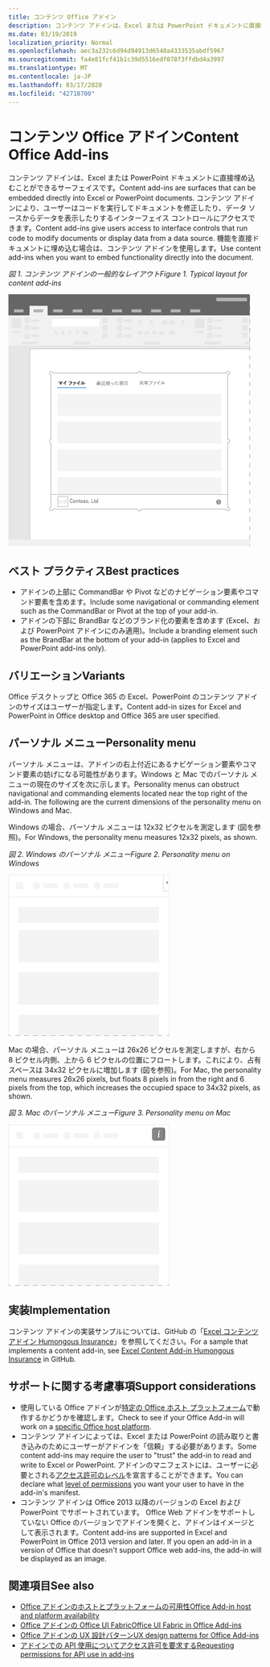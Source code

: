 ```yaml
---
title: コンテンツ Office アドイン
description: コンテンツ アドインは、Excel または PowerPoint ドキュメントに直接埋め込むことができるサーフェイスです。これでは、ユーザーはコードを実行してドキュメントを修正したり、データ ソースからデータを表示したりするインターフェイス コントロールにアクセスできます。
ms.date: 03/19/2019
localization_priority: Normal
ms.openlocfilehash: aec3a232c6d94d94913d6540a4333535abdf5967
ms.sourcegitcommit: fa4e81fcf41b1c39d5516edf078f3ffdbd4a3997
ms.translationtype: MT
ms.contentlocale: ja-JP
ms.lasthandoff: 03/17/2020
ms.locfileid: "42718700"
---
```

# <a name="content-office-add-ins"></a><span data-ttu-id="e01cb-103">コンテンツ Office アドイン</span><span class="sxs-lookup"><span data-stu-id="e01cb-103">Content Office Add-ins</span></span>

<span data-ttu-id="e01cb-104">コンテンツ アドインは、Excel または PowerPoint ドキュメントに直接埋め込むことができるサーフェイスです。</span><span class="sxs-lookup"><span data-stu-id="e01cb-104">Content add-ins are surfaces that can be embedded directly into Excel or PowerPoint documents.</span></span> <span data-ttu-id="e01cb-105">コンテンツ アドインにより、ユーザーはコードを実行してドキュメントを修正したり、データ ソースからデータを表示したりするインターフェイス コントロールにアクセスできます。</span><span class="sxs-lookup"><span data-stu-id="e01cb-105">Content add-ins give users access to interface controls that run code to modify documents or display data from a data source.</span></span> <span data-ttu-id="e01cb-106">機能を直接ドキュメントに埋め込む場合は、コンテンツ アドインを使用します。</span><span class="sxs-lookup"><span data-stu-id="e01cb-106">Use content add-ins when you want to embed functionality directly into the document.</span></span>  

<span data-ttu-id="e01cb-107">*図 1. コンテンツ アドインの一般的なレイアウト*</span><span class="sxs-lookup"><span data-stu-id="e01cb-107">*Figure 1. Typical layout for content add-ins*</span></span>

![コンテンツ アドインの一般的なレイアウトを表示する画像の例](../images/overview-with-app-content.png)

## <a name="best-practices"></a><span data-ttu-id="e01cb-109">ベスト プラクティス</span><span class="sxs-lookup"><span data-stu-id="e01cb-109">Best practices</span></span>

- <span data-ttu-id="e01cb-110">アドインの上部に CommandBar や Pivot などのナビゲーション要素やコマンド要素を含めます。</span><span class="sxs-lookup"><span data-stu-id="e01cb-110">Include some navigational or commanding element such as the CommandBar or Pivot at the top of your add-in.</span></span>
- <span data-ttu-id="e01cb-111">アドインの下部に BrandBar などのブランド化の要素を含めます (Excel、および PowerPoint アドインにのみ適用)。</span><span class="sxs-lookup"><span data-stu-id="e01cb-111">Include a branding element such as the BrandBar at the bottom of your add-in (applies to Excel and PowerPoint add-ins only).</span></span>

## <a name="variants"></a><span data-ttu-id="e01cb-112">バリエーション</span><span class="sxs-lookup"><span data-stu-id="e01cb-112">Variants</span></span>

<span data-ttu-id="e01cb-113">Office デスクトップと Office 365 の Excel、PowerPoint のコンテンツ アドインのサイズはユーザーが指定します。</span><span class="sxs-lookup"><span data-stu-id="e01cb-113">Content add-in sizes for Excel and PowerPoint in Office desktop and Office 365 are user specified.</span></span>

## <a name="personality-menu"></a><span data-ttu-id="e01cb-114">パーソナル メニュー</span><span class="sxs-lookup"><span data-stu-id="e01cb-114">Personality menu</span></span>

<span data-ttu-id="e01cb-p102">パーソナル メニューは、アドインの右上付近にあるナビゲーション要素やコマンド要素の妨げになる可能性があります。Windows と Mac でのパーソナル メニューの現在のサイズを次に示します。</span><span class="sxs-lookup"><span data-stu-id="e01cb-p102">Personality menus can obstruct navigational and commanding elements located near the top right of the add-in. The following are the current dimensions of the personality menu on Windows and Mac.</span></span>

<span data-ttu-id="e01cb-117">Windows の場合、パーソナル メニューは 12x32 ピクセルを測定します (図を参照)。</span><span class="sxs-lookup"><span data-stu-id="e01cb-117">For Windows, the personality menu measures 12x32 pixels, as shown.</span></span>

<span data-ttu-id="e01cb-118">*図 2. Windows のパーソナル メニュー*</span><span class="sxs-lookup"><span data-stu-id="e01cb-118">*Figure 2. Personality menu on Windows*</span></span> 

![Windows デスクトップのパーソナル メニューを示す図](../images/personality-menu-win.png)


<span data-ttu-id="e01cb-120">Mac の場合、パーソナル メニューは 26x26 ピクセルを測定しますが、右から 8 ピクセル内側、上から 6 ピクセルの位置にフロートします。これにより、占有スペースは 34x32 ピクセルに増加します (図を参照)。</span><span class="sxs-lookup"><span data-stu-id="e01cb-120">For Mac, the personality menu measures 26x26 pixels, but floats 8 pixels in from the right and 6 pixels from the top, which increases the occupied space to 34x32 pixels, as shown.</span></span>

<span data-ttu-id="e01cb-121">*図 3. Mac のパーソナル メニュー*</span><span class="sxs-lookup"><span data-stu-id="e01cb-121">*Figure 3. Personality menu on Mac*</span></span>

![Mac デスクトップのパーソナル メニューを示す図](../images/personality-menu-mac.png)

## <a name="implementation"></a><span data-ttu-id="e01cb-123">実装</span><span class="sxs-lookup"><span data-stu-id="e01cb-123">Implementation</span></span>

<span data-ttu-id="e01cb-124">コンテンツ アドインの実装サンプルについては、GitHub の「[Excel コンテンツ アドイン Humongous Insurance](https://github.com/OfficeDev/Excel-Content-Add-in-Humongous-Insurance)」を参照してください。</span><span class="sxs-lookup"><span data-stu-id="e01cb-124">For a sample that implements a content add-in, see [Excel Content Add-in Humongous Insurance](https://github.com/OfficeDev/Excel-Content-Add-in-Humongous-Insurance) in GitHub.</span></span>

## <a name="support-considerations"></a><span data-ttu-id="e01cb-125">サポートに関する考慮事項</span><span class="sxs-lookup"><span data-stu-id="e01cb-125">Support considerations</span></span>

- <span data-ttu-id="e01cb-126">使用している Office アドインが[特定の Office ホスト プラットフォーム](../overview/office-add-in-availability.md)で動作するかどうかを確認します。</span><span class="sxs-lookup"><span data-stu-id="e01cb-126">Check to see if your Office Add-in will work on a [specific Office host platform](../overview/office-add-in-availability.md).</span></span>
- <span data-ttu-id="e01cb-127">コンテンツ アドインによっては、Excel または PowerPoint の読み取りと書き込みのためにユーザーがアドインを「信頼」する必要があります。</span><span class="sxs-lookup"><span data-stu-id="e01cb-127">Some content add-ins may require the user to "trust" the add-in to read and write to Excel or PowerPoint.</span></span> <span data-ttu-id="e01cb-128">アドインのマニフェストには、ユーザーに必要とされる[アクセス許可のレベル](../develop/requesting-permissions-for-api-use-in-content-and-task-pane-add-ins.md)を宣言することができます。</span><span class="sxs-lookup"><span data-stu-id="e01cb-128">You can declare what [level of permissions](../develop/requesting-permissions-for-api-use-in-content-and-task-pane-add-ins.md) you want your user to have in the add-in's manifest.</span></span>  
- <span data-ttu-id="e01cb-p104">コンテンツ アドインは Office 2013 以降のバージョンの Excel および PowerPoint でサポートされています。 Office Web アドインをサポートしていない Office のバージョンでアドインを開くと、アドインはイメージとして表示されます。</span><span class="sxs-lookup"><span data-stu-id="e01cb-p104">Content add-ins are supported in Excel and PowerPoint in Office 2013 version and later. If you open an add-in in a version of Office that doesn't support Office web add-ins, the add-in will be displayed as an image.</span></span>

## <a name="see-also"></a><span data-ttu-id="e01cb-131">関連項目</span><span class="sxs-lookup"><span data-stu-id="e01cb-131">See also</span></span>

- [<span data-ttu-id="e01cb-132">Office アドインのホストとプラットフォームの可用性</span><span class="sxs-lookup"><span data-stu-id="e01cb-132">Office Add-in host and platform availability</span></span>](../overview/office-add-in-availability.md)
- [<span data-ttu-id="e01cb-133">Office アドインの Office UI Fabric</span><span class="sxs-lookup"><span data-stu-id="e01cb-133">Office UI Fabric in Office Add-ins</span></span>](../design/office-ui-fabric.md)
- [<span data-ttu-id="e01cb-134">Office アドインの UX 設計パターン</span><span class="sxs-lookup"><span data-stu-id="e01cb-134">UX design patterns for Office Add-ins</span></span>](../design/ux-design-pattern-templates.md)
- [<span data-ttu-id="e01cb-135">アドインでの API 使用についてアクセス許可を要求する</span><span class="sxs-lookup"><span data-stu-id="e01cb-135">Requesting permissions for API use in add-ins</span></span>](../develop/requesting-permissions-for-api-use-in-content-and-task-pane-add-ins.md)
